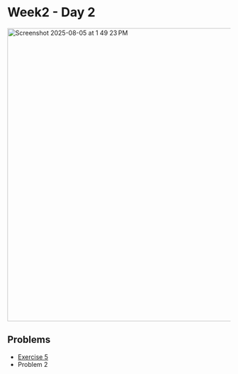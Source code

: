 # Week2 - Day 2
<img width="516" height="662" alt="Screenshot 2025-08-05 at 1 49 23 PM" src="https://github.com/user-attachments/assets/7d9b068b-92d5-4175-8196-27e5ffd6a779" />

## Problems
- [Exercise 5]()
- Problem 2
